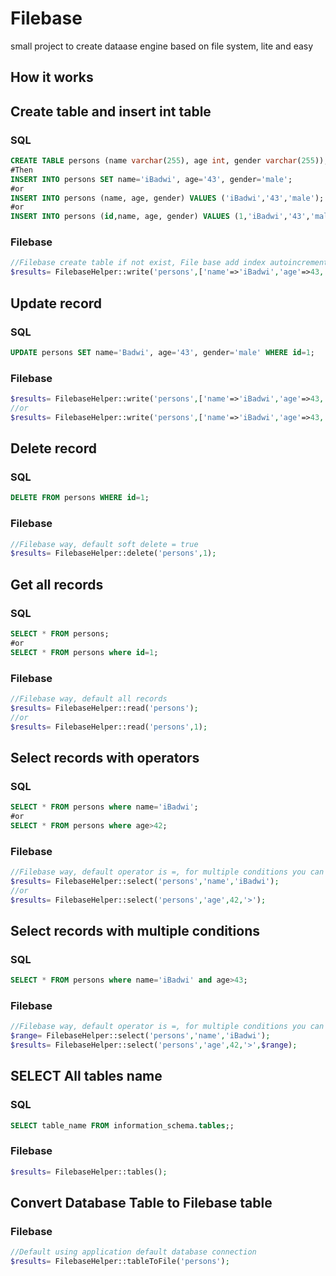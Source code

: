 # Filebase
small project to create dataase engine based on file system, lite and easy

## How it works

## Create table and insert int table
### SQL
```sql
CREATE TABLE persons (name varchar(255), age int, gender varchar(255));
#Then
INSERT INTO persons SET name='iBadwi', age='43', gender='male';
#or
INSERT INTO persons (name, age, gender) VALUES ('iBadwi','43','male');
#or
INSERT INTO persons (id,name, age, gender) VALUES (1,'iBadwi','43','male');
```

### Filebase
```php
//Filebase create table if not exist, File base add index autoincrement id if not exist
$results= FilebaseHelper::write('persons',['name'=>'iBadwi','age'=>43,'gender'=>'male']);
```

## Update record
### SQL
```sql
UPDATE persons SET name='Badwi', age='43', gender='male' WHERE id=1;
```

### Filebase
```php
$results= FilebaseHelper::write('persons',['name'=>'iBadwi','age'=>43,'gender'=>'male'],1);
//or
$results= FilebaseHelper::write('persons',['name'=>'iBadwi','age'=>43,'gender'=>'male','id'=>1]);
```

## Delete record
### SQL
```sql
DELETE FROM persons WHERE id=1;
```

### Filebase
```php
//Filebase way, default soft delete = true
$results= FilebaseHelper::delete('persons',1);
```

## Get all records
### SQL
```sql
SELECT * FROM persons;
#or
SELECT * FROM persons where id=1;
```

### Filebase
```php
//Filebase way, default all records
$results= FilebaseHelper::read('persons');
//or
$results= FilebaseHelper::read('persons',1);
```

## Select records with operators
### SQL
```sql
SELECT * FROM persons where name='iBadwi';
#or
SELECT * FROM persons where age>42;
```

### Filebase
```php
//Filebase way, default operator is =, for multiple conditions you can pass range
$results= FilebaseHelper::select('persons','name','iBadwi');
//or
$results= FilebaseHelper::select('persons','age',42,'>');
```

## Select records with multiple conditions
### SQL
```sql
SELECT * FROM persons where name='iBadwi' and age>43;
```

### Filebase
```php
//Filebase way, default operator is =, for multiple conditions you can pass range
$range= FilebaseHelper::select('persons','name','iBadwi');
$results= FilebaseHelper::select('persons','age',42,'>',$range);
```

## SELECT All tables name
### SQL
```sql
SELECT table_name FROM information_schema.tables;;
```

### Filebase
```php
$results= FilebaseHelper::tables();
```

## Convert Database Table to Filebase table

### Filebase
```php
//Default using application default database connection
$results= FilebaseHelper::tableToFile('persons');
```
